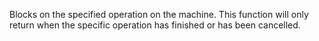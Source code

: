 Blocks on the specified operation on the machine.
This function will only return when the specific operation has finished or has been cancelled.
